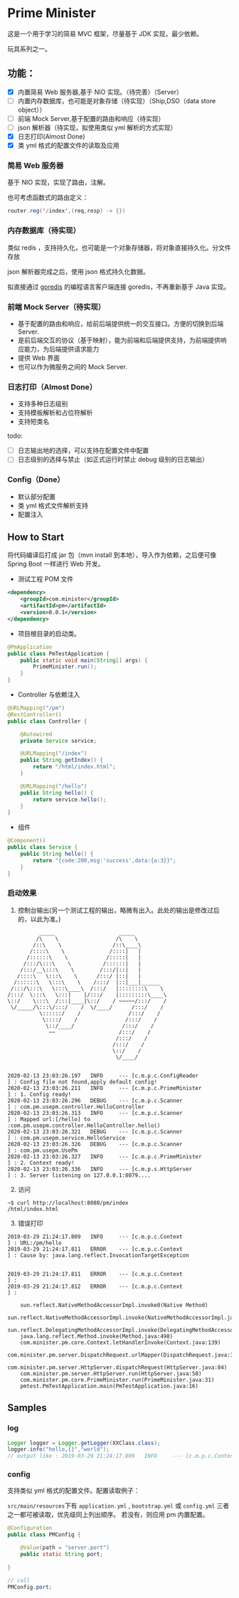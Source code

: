 # Prime Minister

这是一个用于学习的简易 MVC 框架，尽量基于 JDK 实现，最少依赖。

玩具系列之一。

## 功能：

- [x] 内置简易 Web 服务器,基于 NIO 实现。（待完善）（Server）
- [ ] 内置内存数据库，也可能是对象存储（待实现）（Ship,DSO（data store object））
- [ ] 前端 Mock Server,基于配置的路由和响应（待实现）
- [ ] json 解析器（待实现，拟使用类似 yml 解析的方式实现）
- [x] 日志打印(Almost Done)
- [x] 类 yml 格式的配置文件的读取及应用

### 简易 Web 服务器

基于 NIO 实现，实现了路由，注解。

也可考虑函数式的路由定义：

```java
router.reg('/index',(req,resp) -> {})
```

### 内存数据库（待实现）

类似 redis ，支持持久化，也可能是一个对象存储器，将对象直接持久化。分文件存放

json 解析器完成之后，使用 json 格式持久化数据。

拟直接通过 [goredis](https://github.com/jianxinliu/goredis ) 的编程语言客户端连接 goredis，不再重新基于 Java 实现。


### 前端 Mock Server（待实现）

- 基于配置的路由和响应，给前后端提供统一的交互接口。方便的切换到后端 Server.
- 是前后端交互的协议（基于映射），能为前端和后端提供支持，为前端提供响应能力，为后端提供请求能力
- 提供 Web 界面
- 也可以作为微服务之间的 Mock Server.

### 日志打印（Almost Done）

- 支持多种日志级别
- 支持模板解析和占位符解析
- 支持短类名

todo:
- [ ] 日志输出地的选择，可以支持在配置文件中配置
- [ ] 日志级别的选择与禁止（如正式运行时禁止 debug 级别的日志输出）

### Config（Done）

- 默认部分配置
- 类 yml 格式文件解析支持
- 配置注入

## How to Start

将代码编译后打成 jar 包（mvn install 到本地），导入作为依赖，之后便可像 Spring Boot 一样进行 Web 开发。

- 测试工程 POM 文件

```xml
<dependency>
    <groupId>com.minister</groupId>
    <artifactId>pm</artifactId>
    <version>0.0.1</version>
</dependency>
```

* 项目根目录的启动类。

```java
@PmApplication
public class PmTestApplication {
	public static void main(String[] args) {
		PrimeMinister.run();
	}	
}
```

* Controller 与依赖注入

```java
@URLMapping("/pm")
@RestController()
public class Controller {

	@Autowired
	private Service service;

	@URLMapping("/index")
	public String getIndex() {
		return "/html/index.html";
	}

	@URLMapping("/hello")
	public String hello() {
		return service.hello();
	}
}
```

* 组件

```java
@Component()
public class Service {
	public String hello() {
		return "{code:200,msg:'success',data:{a:3}}";
	}
}
```

### 启动效果

1. 控制台输出(另一个测试工程的输出，略微有出入。此处的输出是修改过后的，以此为准。)

```
          _____                    _____          
         /\    \                  /\    \         
        /::\    \                /::\____\        
       /::::\    \              /::::|   |        
      /::::::\    \            /:::::|   |        
     /:::/\:::\    \          /::::::|   |        
    /:::/__\:::\    \        /:::/|::|   |        
   /::::\   \:::\    \      /:::/ |::|   |        
  /::::::\   \:::\    \    /:::/  |::|___|______  
 /:::/\:::\   \:::\____\  /:::/   |::::::::\    \ 
/:::/  \:::\   \:::|    |/:::/    |:::::::::\____\
\::/    \:::\  /:::|____|\::/    / ~~~~~/:::/    /
 \/_____/\:::\/:::/    /  \/____/      /:::/    / 
          \::::::/    /               /:::/    /  
           \::::/    /               /:::/    /   
            \::/____/               /:::/    /    
             ~~                    /:::/    /     
                                  /:::/    /      
                                 /:::/    /       
                                 \::/    /        
                                  \/____/       

                                  
2020-02-13 23:03:26.197   INFO     --- [c.m.p.c.ConfigReader          ] : Config file not found,apply default config!
2020-02-13 23:03:26.211   INFO     --- [c.m.p.c.PrimeMinister         ] : 1. Config ready!
2020-02-13 23:03:26.296   DEBUG    --- [c.m.p.c.Scanner               ] : com.pm.usepm.controller.HelloController
2020-02-13 23:03:26.313   INFO     --- [c.m.p.c.Scanner               ] : Mapped url:[/hello] to :com.pm.usepm.controller.HelloController.hello()
2020-02-13 23:03:26.321   DEBUG    --- [c.m.p.c.Scanner               ] : com.pm.usepm.service.HelloService
2020-02-13 23:03:26.326   DEBUG    --- [c.m.p.c.Scanner               ] : com.pm.usepm.UsePm
2020-02-13 23:03:26.327   INFO     --- [c.m.p.c.PrimeMinister         ] : 2. Context ready!
2020-02-13 23:03:26.336   INFO     --- [c.m.p.s.HttpServer            ] : 3. Server listening on 127.0.0.1:8079....
```

2. 访问

```shell
~$ curl http://localhost:8080/pm/index
/html/index.html
```

3. 错误打印

```
2019-03-29 21:24:17.809   INFO     --- [c.m.p.c.Context               ] : URL:/pm/hello
2019-03-29 21:24:17.811   ERROR    --- [c.m.p.c.Context               ] : Cause by: java.lang.reflect.InvocationTargetException


2019-03-29 21:24:17.811   ERROR    --- [c.m.p.c.Context               ] : 
2019-03-29 21:24:17.812   ERROR    --- [c.m.p.c.Context               ] : 

    sun.reflect.NativeMethodAccessorImpl.invoke0(Native Method)
    sun.reflect.NativeMethodAccessorImpl.invoke(NativeMethodAccessorImpl.java:62)
    sun.reflect.DelegatingMethodAccessorImpl.invoke(DelegatingMethodAccessorImpl.java:43)
    java.lang.reflect.Method.invoke(Method.java:498)
    com.minister.pm.core.Context.letHandlerInvoke(Context.java:139)
    com.minister.pm.server.DispatchRequest.urlMapper(DispatchRequest.java:39)
    com.minister.pm.server.HttpServer.dispatchRequest(HttpServer.java:84)
    com.minister.pm.server.HttpServer.run(HttpServer.java:58)
    com.minister.pm.core.PrimeMinister.run(PrimeMinister.java:31)
    pmtest.PmTestApplication.main(PmTestApplication.java:16)

```

## Samples

### log

```java
Logger logger = Logger.getLogger(XXClass.class);
logger.info("hello,{}","world"); 
// output like : 2019-03-29 21:24:17.809   INFO     --- [c.m.p.c.Context               ] : hello,world
```

### config

支持类似 yml 格式的配置文件。配置读取例子：

`src/main/resources`下有 `application.yml` , `bootstrap.yml` 或 `config.yml` 三者之一都可被读取，优先级同上列出顺序。
若没有，则应用 pm 内置配置。

```java
@Configuration
public class PMConfig {

    @Value(path = "server.port")
    public static String port;
    
}

// call
PMConfig.port;
```






```

```